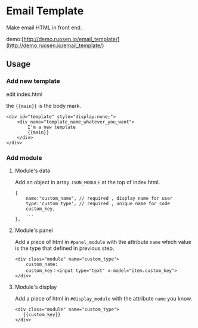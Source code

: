 # Email Template
Make email HTML in front end.

demo:[http://demo.ruosen.io/email_template/](http://demo.ruosen.io/email_template/)

## Usage

### Add new template

edit index.html

the `{{main}}` is the body mark.

```
<div id="template" style="display:none;">
    <div name="template_name_whatever_you_want">
        I'm a new template
        {{main}}
    </div>
</div>

```

### Add module

1. Module's data

    Add an object in array `JSON_MODULE` at the top of index.html.
    
    ```
    {
        name:"custom_name", // required , display name for user
        type:'custom_type', // required , unique name for code
        custom_key,
        ...
    },
    ```

2. Module's panel

    Add a piece of html in `#panel_module` with the attribute `name` which value is the type that defined in previous step.
    
    ```
    <div class="module" name="custom_type">
        custom_name:
        custom_key：<input type="text" v-model="item.custom_key">
    </div>
    ```

3. Module's display

    Add a piece of html in `#display_module` with the attribute `name` you know.
    
    ```
    <div class="module" name="custom_type">
       {{custom_key}}
    </div>
    ```





